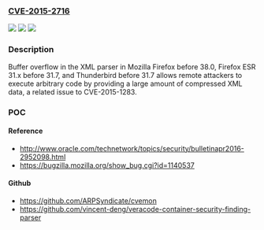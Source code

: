 ### [CVE-2015-2716](https://cve.mitre.org/cgi-bin/cvename.cgi?name=CVE-2015-2716)
![](https://img.shields.io/static/v1?label=Product&message=n%2Fa&color=blue)
![](https://img.shields.io/static/v1?label=Version&message=n%2Fa&color=blue)
![](https://img.shields.io/static/v1?label=Vulnerability&message=n%2Fa&color=brighgreen)

### Description

Buffer overflow in the XML parser in Mozilla Firefox before 38.0, Firefox ESR 31.x before 31.7, and Thunderbird before 31.7 allows remote attackers to execute arbitrary code by providing a large amount of compressed XML data, a related issue to CVE-2015-1283.

### POC

#### Reference
- http://www.oracle.com/technetwork/topics/security/bulletinapr2016-2952098.html
- https://bugzilla.mozilla.org/show_bug.cgi?id=1140537

#### Github
- https://github.com/ARPSyndicate/cvemon
- https://github.com/vincent-deng/veracode-container-security-finding-parser

